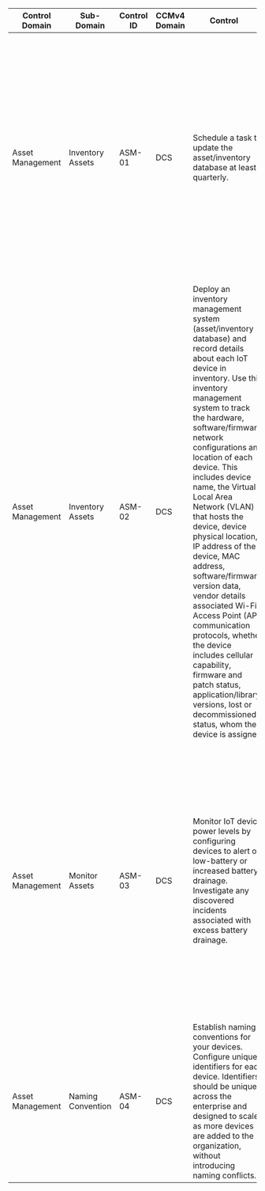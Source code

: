 | Control Domain  | Sub-Domain  | Control ID  | CCMv4 Domain  | Control &nbsp; &nbsp; | Confidentiality  | Integrity | Availability  | Additional Direction &nbsp; &nbsp; &nbsp; &nbsp; &nbsp; &nbsp; &nbsp; |  Reference |  Control Type | Man/Auto/Semi  | Frequency | Device  | Network  | Gateway  | Cloud Service  |   |
|---|---|---|---|---|---|---|---|---|---|---|---|---|---|---|---|---|---|
|  Asset Management | Inventory Assets  | ASM-01  | DCS  | Schedule a task to update the asset/inventory database at least quarterly.   | Medium  | Medium  | Medium  | Additional information that may be useful to include are the related/associated devices that directly interface with the device. These may include printers, network-attached storage (NAS), mobile applications, USB dongles, and so on. This inventory database should be made available to incident responders as well. The data recorded can prove highly useful during an incident.   | CIS Control 1: Inventory and Control of Hardware Assets https://www.cisecurity.org/controls/  | P | A   | C  | YES  |   | YES  |   |   |
| Asset Management  | Inventory Assets   | ASM-02 | DCS  | Deploy an inventory management system (asset/inventory database) and record details about each IoT device in inventory.  Use this inventory management system to track the hardware, software/firmware, network configurations and location of each device. This includes device name, the Virtual Local Area Network (VLAN) that hosts the device, device physical location, IP address of the device, MAC address, software/firmware version data, vendor details associated Wi-Fi Access Point (AP), communication protocols, whether the device includes cellular capability, firmware and patch status, application/library versions, lost or decommissioned status, whom the device is assigned  | Medium | Medium  | Medium  | Additional information that may be useful to include are the related/associated devices that directly interface with the device. These may include printers, network-attached storage (NAS), mobile applications, USB dongles, and so on. This inventory database should be made available to incident responders as well. The data recorded can prove highly useful during an incident.   | NIST  SP 1800-5: IT Asset Management: https://nvlpubs.nist.gov/nistpubs/SpecialPublications/NIST.SP.1800-5.pdf  | D | A  | C  | YES |   | YES  |   |   |
| Asset Management  | Monitor Assets  | ASM-03  | DCS | Monitor IoT device power levels by configuring devices to alert on low-battery or increased battery drainage. Investigate any discovered incidents associated with excess battery drainage.  | High  | High  | High  | Many devices operate using batteries. There are attacks that target devices with the specific goal of draining the battery. Using protocols such as Simple Network Management Protocol (SNMP), as well as other methods, devices can report their health status including battery state to centralized monitoring stations. This may help to combat against attacks aimed at draining the energy from critical routing nodes in WSN architectures. | IT Asset Management https://nvlpubs.nist.gov/nistpubs/SpecialPublications/NIST.SP.1800-5.pdf  | D  | A | C  | YES  |   | YES  |   |   |
| Asset Management  | Naming Convention  | ASM-04  | DCS  | Establish naming conventions for your devices. Configure unique identifiers for each device. Identifiers should be unique across the enterprise and designed to scale as more devices are added to the organization, without introducing naming conflicts. | Low  | Low  | Low  |   | This control can be mapped to NISTIR 8259A which calls for the inclusion of a unique logical identifier on each device, as well as a unique physical identifier at an external or internal location.  Work with your vendors to ensure that each device includes both a logical and a physical identifier. These identifiers may then be used as input into your organizations' unique naming scheme.   | NISTIR 8259A: IoT Device Cybersecurity Capability Core Baseline https://nvlpubs.nist.gov/nistpubs/ir/2020/NIST.IR.8259A.pdf IT Asset Management https://nvlpubs.nist.gov/nistpubs/SpecialPublications/NIST.SP.1800-5.pdf  | P  | A  | E  | YES  |   | YES |   |
